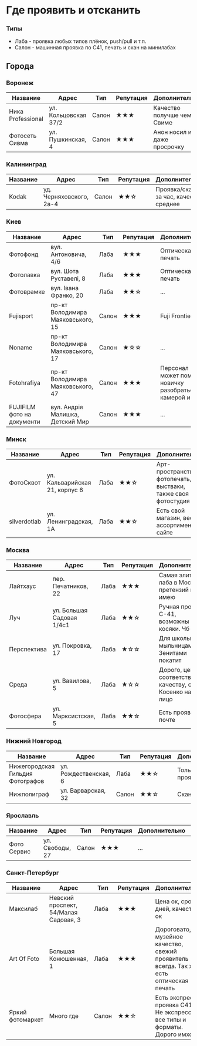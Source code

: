 # Где проявить и отсканить

### Типы
* Лаба - проявка любых типов плёнок, push/pull и т.п.
* Салон - машинная проявка по С41, печать и скан на минилабах

## Города

### Воронеж

Название | Адрес | Тип | Репутация | Дополнительно | Ссылка
-------- | ----- | --- | --------- | ------------- | ------
Ника Professional | ул. Кольцовская 37/2 | Салон | ★★★ | Качество получше чем в Свиме | [Сайт](http://idealphoto.ru/)
Фотосеть Сивма | ул. Пушкинская, 4 | Салон | ★★★ | Анон носил им даже просрочку | [Сайт](https://foto-sivma.ru/contacts.html)

### Калининград

Название | Адрес | Тип | Репутация | Дополнительно | Ссылка
-------- | ----- | --- | --------- | ------------- | ------
Kodak    | уд. Черняховского, 2а-4  | Салон | ★★☆ | Проявка/скан за час, качество среднее | ...

### Киев

Название | Адрес | Тип | Репутация | Дополнительно | Ссылка
-------- | ----- | --- | --------- | ------------- | ------
Фотофонд | вул. Антоновича, 4/6 | Лаба | ★★★ | Оптическая печать | ...
Фотолавка | вул. Шота Руставелі, 8 | Лаба | ★★★ | Оптическая печать | ...
Фотоврамке | вул. Івана Франко, 20 | Лаба | ★★☆ | ... | ...
Fujisport | пр-кт Володимира Маяковського, 15 | Салон | ★★★ | Fuji Frontier | ...
Noname | пр-кт Володимира Маяковського, 17 | Салон | ★☆☆ | ... | ...
Fotohrafiya | пр-кт Володимира Маяковського, 47 | Салон | ★★★ | Персонал может помочь новичку разобраться с камерой и т.п. | ...
FUJIFILM фото на документи | вул. Андрія Малишка, Детский Мир | Салон | ★★★ | ... | ...

### Минск

Название | Адрес | Тип | Репутация | Дополнительно | Ссылка
-------- | ----- | --- | --------- | ------------- | ------
ФотоСквот | ул. Кальварийская 21, корпус 6 | Лаба | ★★☆ | Арт-пространство, фотопечать, выстваки, также своя фотостудия | [Сайт](http://photosquat.by/)
silverdotlab | ‌ул. Ленинградская, 1А | Лаба | ★★☆ | Есть свой магазин, весь ассортимент на сайте | [Сайт](https://taplink.cc/silverdotlab)

### Москва

Название | Адрес | Тип | Репутация | Дополнительно | Ссылка
-------- | ----- | --- | --------- | ------------- | ------
Лайтхаус | пер. Печатников, 22 | Лаба | ★★★ | Самая элитная лаба в Москве, претензий не имею | [Сайт](https://lighthousefilmlab.com)
Луч | ул. Большая Садовая 1/4с1 | Лаба | ★★☆ | Ручная проявка С-41, возможны косяки. Чб норм | [Инста](https://www.instagram.com/luch.lab/)
Перспектива | ул. Покровка, 17 | Лаба | ★☆☆ | Для школьниц с мыльницами и Зенитами покатит | [ВК](https://vk.com/perspektiva_lab)
Среда | ул. Вавилова, 5 | Лаба | ★☆☆ | Дорого, цена не соответствует качеству, ссал Косенко на лицо | [Сайт](https://sreda.photo/lab/film-scan)
Фотосфера | ул. Марксистская, 5 | Лаба | ★★☆ | Есть проявка по почте | [Сайт](https://fsfera.ru/proyavka_plenki/)

### Нижний Новгород

Название | Адрес | Тип | Репутация | Дополнительно | Ссылка
-------- | ----- | --- | --------- | ------------- | ------
Нижегородская Гильдия Фотографов | ул. Рождественская, 6 | Лаба | ★★☆ | Только ручная проявка | [Сайт](https://foto52.ru/products/services/940)
Нижполиграф | ул. Варварская, 32 | Салон | ★★☆ | Сканы так себе | ...

### Ярославль

Название | Адрес | Тип | Репутация | Дополнительно | Ссылка
-------- | ----- | --- | --------- | ------------- | ------
Фото Сервис | ул. Свободы, 27 | Салон | ★★★ | ... | [Сайт](https://foto-service.ru/)

### Санкт-Петербург

Название | Адрес | Тип | Репутация | Дополнительно | Ссылка
-------- | ----- | --- | --------- | ------------- | ------
Максилаб | Невский проспект, 54/Малая Садовая, 3 | Лаба | ★★★ | Цена ок, срок 5 дней, качество ок | [ВК](https://vk.com/maksilab)
Art Of Foto | Большая Конюшенная, 1 | Лаба | ★★★ | Дороговато, но музейное качество, свежий проявитель всегда. Так же есть оптическая печать | [Сайт](https://artoffoto.com/)
Яркий фотомаркет | Много где | Салон | ★★☆ | Есть экспресс-проявка C41. Не экспресс - все типы и форматы. Дорого имхо | [Сайт](https://www.yarkiy.ru/)
